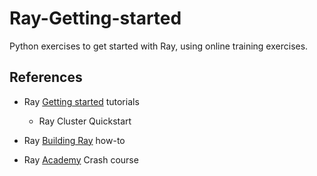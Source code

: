 # Ray-Getting-started
Python exercises to get started with Ray, using online training exercises.

## References

- Ray [Getting started](https://docs.ray.io/en/master/ray-overview/getting-started.html) tutorials

  - Ray Cluster Quickstart

- Ray [Building Ray](https://docs.ray.io/en/master/ray-contribute/development.html#building-ray) how-to

- Ray [Academy](https://github.com/anyscale/academy/tree/ebd151134127168162c1175ed1c7da979e475a83/ray-crash-course) Crash course
